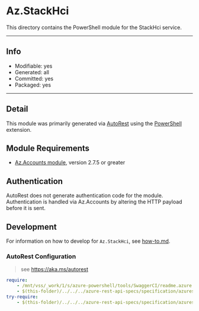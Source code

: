 <!-- region Generated -->
# Az.StackHci
This directory contains the PowerShell module for the StackHci service.

---
## Info
- Modifiable: yes
- Generated: all
- Committed: yes
- Packaged: yes

---
## Detail
This module was primarily generated via [AutoRest](https://github.com/Azure/autorest) using the [PowerShell](https://github.com/Azure/autorest.powershell) extension.

## Module Requirements
- [Az.Accounts module](https://www.powershellgallery.com/packages/Az.Accounts/), version 2.7.5 or greater

## Authentication
AutoRest does not generate authentication code for the module. Authentication is handled via Az.Accounts by altering the HTTP payload before it is sent.

## Development
For information on how to develop for `Az.StackHci`, see [how-to.md](how-to.md).
<!-- endregion -->
 ### AutoRest Configuration
> see https://aka.ms/autorest

``` yaml
require:
    - /mnt/vss/_work/1/s/azure-powershell/tools/SwaggerCI/readme.azure.noprofile.md
    - $(this-folder)/../../../azure-rest-api-specs/specification/azurestackhci/resource-manager/readme.md
try-require:
    - $(this-folder)/../../../azure-rest-api-specs/specification/azurestackhci/resource-manager/readme.powershell.md
```

